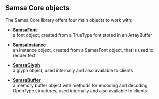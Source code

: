 ## Samsa Core objects

The Samsa Core library offers four main objects to work with:

* [**SamsaFont**](SamsaFont.md)  
a font object, created from a TrueType font stored in an ArrayBuffer

* [**SamsaInstance**](SamsaInstance.md)  
an instance object, created from a SamsaFont object, that is used to render text

* [**SamsaGlyph**](SamsaGlyph.md)  
a glyph object, used internally and also available to clients

* [**SamsaBuffer**](SamsaBuffer.md)  
a memory buffer object with methods for encoding and decoding OpenType structures, used internally and also available to clients

